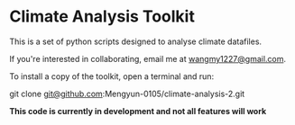 # Climate Analysis Toolkit

This is a set of python scripts designed to analyse climate datafiles.

If you're interested in collaborating, email me at wangmy1227@gmail.com.

To install a copy of the toolkit, open a terminal and run:

git clone git@github.com:Mengyun-0105/climate-analysis-2.git


**This code is currently in development and not all features will work**


